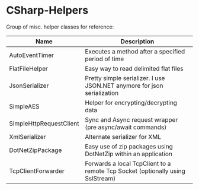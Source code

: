 CSharp-Helpers
==============

Group of misc. helper classes for reference:

| Name | Description          |
| ------------- | ----------- |
| AutoEventTimer      | Executes a method after a specified period of time|
| FlatFileHelper      | Easy way to read delimited flat files|
| JsonSerializer      | Pretty simple serializer. I use JSON.NET anymore for json serialization|
| SimpleAES      | Helper for encrypting/decrypting data|
| SimpleHttpRequestClient      | Sync and Async request wrapper (pre async/await commands)|
| XmlSerializer      | Alternate serializer for XML|
| DotNetZipPackage      | Easy use of zip packages using DotNetZip within an application|
| TcpClientForwarder      | Forwards a local TcpClient to a remote Tcp Socket (optionally using SslStream)|
